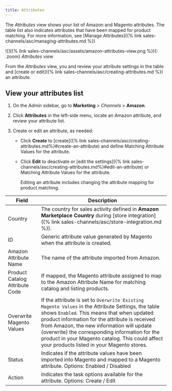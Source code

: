 ```yaml
---
title: Attributes
---
```



The _Attributes_ view shows your list of Amazon and Magento attributes. The table list also indicates attributes that have been mapped for product matching. For more information, see [Manage Attributes]({% link sales-channels/asc/managing-attributes.md %})

![]({% link sales-channels/asc/assets/amazon-attributes-view.png %}){: .zoom}
_Attributes view_

From the _Attributes_ view, you and review your attribute settings in the table and [create or edit]({% link sales-channels/asc/creating-attributes.md %}) an attribute.

## View your attributes list

1. On the _Admin_ sidebar, go to **Marketing** > _Channels_ > **Amazon**.

1. Click **Attributes** in the left-side menu, locate an Amazon attribute, and review your attribute list.

1. Create or edit an attribute, as needed:

   - Click **Create** to [create]({% link sales-channels/asc/creating-attributes.md%}#create-an-attribute) and define Matching Attribute Values for the attribute.

   - Click **Edit** to deactivate or [edit the settings]({% link sales-channels/asc/creating-attributes.md%}#edit-an-attribute) or Matching Attribute Values for the attribute.

      Editing an attribute includes changing the attribute mapping for product matching.

|Field|Description|
|--- |--- |
|Country|The country for sales activity defined in  **Amazon Marketplace Country** during [store integration]({% link sales-channels/asc/store-integration.md %}).|
|ID|Generic attribute value generated by Magento when the attribute is created.|
|Amazon Attribute Name|The name of the attribute imported from Amazon.|
|Product Catalog Attribute Code|If mapped, the Magento attribute assigned to map to the Amazon Attribute Name for matching catalog and listing products.|
|Overwrite Magento Values|If the attribute is set to `Overwrite Existing Magento Values` in the Attribute Settings, the table shows `Enabled`. This means that when updated product information for the attribute is received from Amazon, the new information will update (overwrite) the corresponding information for the product in your Magento catalog. This could affect your products listed in your Magento stores.|
|Status|Indicates if the attribute values have been imported into Magento and mapped to a Magento attribute. Options: Enabled / Disabled|
|Action|Indicates the task options available for the attribute. Options: Create / Edit|
